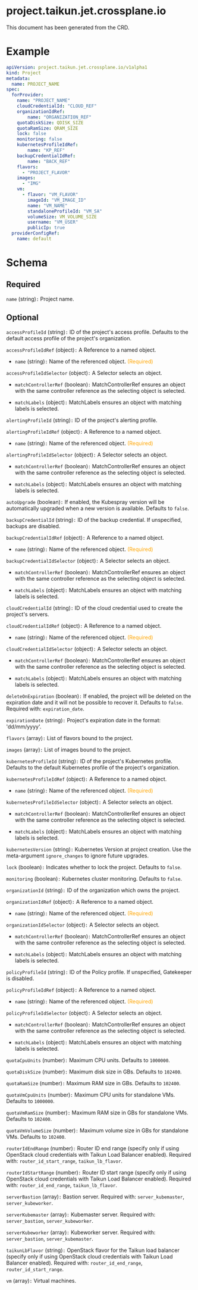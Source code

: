 
project.taikun.jet.crossplane.io
================================


This document has been generated from the CRD.
  

# Example


```yaml
apiVersion: project.taikun.jet.crossplane.io/v1alpha1
kind: Project
metadata:
  name: PROJECT_NAME
spec:
  forProvider:
    name: "PROJECT_NAME"
    cloudCredentialId: "CLOUD_REF"
    organizationIdRef:
        name: "ORGANIZATION_REF"
    quotaDiskSize: QDISK_SIZE
    quotaRamSize: QRAM_SIZE
    lock: false
    monitoring: false
    kubernetesProfileIdRef:
        name: "KP_REF"
    backupCredentialIdRef:
        name: "BACK_REF"
    flavors:
      - "PROJECT_FLAVOR"
    images:
      - "IMG"
    vm:
      - flavor: "VM_FLAVOR"
        imageId: "VM_IMAGE_ID"
        name: "VM_NAME"
        standaloneProfileId: "VM_SA"
        volumeSize: VM_VOLUME_SIZE
        username: "VM_USER"
        publicIp: true
  providerConfigRef:
    name: default

```  

# Schema
  

## Required
  
`name` (string)`:` Project name.
  

## Optional
  
`accessProfileId` (string)`:` ID of the project's access profile. Defaults to the default access profile of the project's organization.
  
`accessProfileIdRef` (object)`:` A Reference to a named object.

* `name` (string)`:` Name of the referenced object.<font color="orange"> (Required)</font>  
  
`accessProfileIdSelector` (object)`:` A Selector selects an object.

* `matchControllerRef` (boolean)`:` MatchControllerRef ensures an object with the same controller reference as the selecting object is selected.  

* `matchLabels` (object)`:` MatchLabels ensures an object with matching labels is selected.  
  
`alertingProfileId` (string)`:` ID of the project's alerting profile.
  
`alertingProfileIdRef` (object)`:` A Reference to a named object.

* `name` (string)`:` Name of the referenced object.<font color="orange"> (Required)</font>  
  
`alertingProfileIdSelector` (object)`:` A Selector selects an object.

* `matchControllerRef` (boolean)`:` MatchControllerRef ensures an object with the same controller reference as the selecting object is selected.  

* `matchLabels` (object)`:` MatchLabels ensures an object with matching labels is selected.  
  
`autoUpgrade` (boolean)`:` If enabled, the Kubespray version will be automatically upgraded when a new version is available. Defaults to `false`.
  
`backupCredentialId` (string)`:` ID of the backup credential. If unspecified, backups are disabled.
  
`backupCredentialIdRef` (object)`:` A Reference to a named object.

* `name` (string)`:` Name of the referenced object.<font color="orange"> (Required)</font>  
  
`backupCredentialIdSelector` (object)`:` A Selector selects an object.

* `matchControllerRef` (boolean)`:` MatchControllerRef ensures an object with the same controller reference as the selecting object is selected.  

* `matchLabels` (object)`:` MatchLabels ensures an object with matching labels is selected.  
  
`cloudCredentialId` (string)`:` ID of the cloud credential used to create the project's servers.
  
`cloudCredentialIdRef` (object)`:` A Reference to a named object.

* `name` (string)`:` Name of the referenced object.<font color="orange"> (Required)</font>  
  
`cloudCredentialIdSelector` (object)`:` A Selector selects an object.

* `matchControllerRef` (boolean)`:` MatchControllerRef ensures an object with the same controller reference as the selecting object is selected.  

* `matchLabels` (object)`:` MatchLabels ensures an object with matching labels is selected.  
  
`deleteOnExpiration` (boolean)`:` If enabled, the project will be deleted on the expiration date and it will not be possible to recover it. Defaults to `false`. Required with: `expiration_date`.
  
`expirationDate` (string)`:` Project's expiration date in the format: 'dd/mm/yyyy'.
  
`flavors` (array)`:` List of flavors bound to the project.
  
`images` (array)`:` List of images bound to the project.
  
`kubernetesProfileId` (string)`:` ID of the project's Kubernetes profile. Defaults to the default Kubernetes profile of the project's organization.
  
`kubernetesProfileIdRef` (object)`:` A Reference to a named object.

* `name` (string)`:` Name of the referenced object.<font color="orange"> (Required)</font>  
  
`kubernetesProfileIdSelector` (object)`:` A Selector selects an object.

* `matchControllerRef` (boolean)`:` MatchControllerRef ensures an object with the same controller reference as the selecting object is selected.  

* `matchLabels` (object)`:` MatchLabels ensures an object with matching labels is selected.  
  
`kubernetesVersion` (string)`:` Kubernetes Version at project creation. Use the meta-argument `ignore_changes` to ignore future upgrades.
  
`lock` (boolean)`:` Indicates whether to lock the project. Defaults to `false`.
  
`monitoring` (boolean)`:` Kubernetes cluster monitoring. Defaults to `false`.
  
`organizationId` (string)`:` ID of the organization which owns the project.
  
`organizationIdRef` (object)`:` A Reference to a named object.

* `name` (string)`:` Name of the referenced object.<font color="orange"> (Required)</font>  
  
`organizationIdSelector` (object)`:` A Selector selects an object.

* `matchControllerRef` (boolean)`:` MatchControllerRef ensures an object with the same controller reference as the selecting object is selected.  

* `matchLabels` (object)`:` MatchLabels ensures an object with matching labels is selected.  
  
`policyProfileId` (string)`:` ID of the Policy profile. If unspecified, Gatekeeper is disabled.
  
`policyProfileIdRef` (object)`:` A Reference to a named object.

* `name` (string)`:` Name of the referenced object.<font color="orange"> (Required)</font>  
  
`policyProfileIdSelector` (object)`:` A Selector selects an object.

* `matchControllerRef` (boolean)`:` MatchControllerRef ensures an object with the same controller reference as the selecting object is selected.  

* `matchLabels` (object)`:` MatchLabels ensures an object with matching labels is selected.  
  
`quotaCpuUnits` (number)`:` Maximum CPU units. Defaults to `1000000`.
  
`quotaDiskSize` (number)`:` Maximum disk size in GBs. Defaults to `102400`.
  
`quotaRamSize` (number)`:` Maximum RAM size in GBs. Defaults to `102400`.
  
`quotaVmCpuUnits` (number)`:` Maximum CPU units for standalone VMs. Defaults to `1000000`.
  
`quotaVmRamSize` (number)`:` Maximum RAM size in GBs for standalone VMs. Defaults to `102400`.
  
`quotaVmVolumeSize` (number)`:` Maximum volume size in GBs for standalone VMs. Defaults to `102400`.
  
`routerIdEndRange` (number)`:` Router ID end range (specify only if using OpenStack cloud credentials with Taikun Load Balancer enabled). Required with: `router_id_start_range`, `taikun_lb_flavor`.
  
`routerIdStartRange` (number)`:` Router ID start range (specify only if using OpenStack cloud credentials with Taikun Load Balancer enabled). Required with: `router_id_end_range`, `taikun_lb_flavor`.
  
`serverBastion` (array)`:` Bastion server. Required with: `server_kubemaster`, `server_kubeworker`.
  
`serverKubemaster` (array)`:` Kubemaster server. Required with: `server_bastion`, `server_kubeworker`.
  
`serverKubeworker` (array)`:` Kubeworker server. Required with: `server_bastion`, `server_kubemaster`.
  
`taikunLbFlavor` (string)`:` OpenStack flavor for the Taikun load balancer (specify only if using OpenStack cloud credentials with Taikun Load Balancer enabled). Required with: `router_id_end_range`, `router_id_start_range`.
  
`vm` (array)`:` Virtual machines.
  
